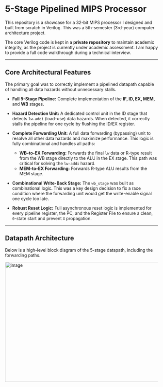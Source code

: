 # 5-Stage Pipelined MIPS Processor

This repository is a showcase for a 32-bit MIPS processor I designed and built from scratch in Verilog. This was a 5th-semester (3rd-year) computer architecture project.

The core Verilog code is kept in a **private repository** to maintain academic integrity, as the project is currently under academic assessment. I am happy to provide a full code walkthrough during a technical interview.

---

## Core Architectural Features

The primary goal was to correctly implement a pipelined datapath capable of handling all data hazards without unnecessary stalls.

* **Full 5-Stage Pipeline:** Complete implementation of the **IF, ID, EX, MEM,** and **WB** stages.

* **Hazard Detection Unit:** A dedicated control unit in the ID stage that detects `lw-addi` (load-use) data hazards. When detected, it correctly stalls the pipeline for one cycle by flushing the ID/EX register.

* **Complete Forwarding Unit:** A full data forwarding (bypassing) unit to resolve all other data hazards and maximize performance. This logic is fully combinational and handles all paths:
    * **WB-to-EX Forwarding:** Forwards the final `lw` data or R-type result from the WB stage directly to the ALU in the EX stage. This path was critical for solving the `lw-addi` hazard.
    * **MEM-to-EX Forwarding:** Forwards R-type ALU results from the MEM stage.

* **Combinational Write-Back Stage:** The `wb_stage` was built as combinational logic. This was a key design decision to fix a race condition where the forwarding unit would get the write-enable signal one cycle too late.

* **Robust Reset Logic:** Full asynchronous reset logic is implemented for every pipeline register, the PC, and the Register File to ensure a clean, `0`-state start and prevent `X` propagation.

---

## Datapath Architecture

Below is a high-level block diagram of the 5-stage datapath, including the forwarding paths.

<img width="683" height="394" alt="image" src="https://github.com/user-attachments/assets/a221e1e1-268d-4836-ba01-4488f507c7d2" />

